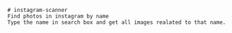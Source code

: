     # instagram-scanner
    Find photos in instagram by name
    Type the name in search box and get all images realated to that name.
